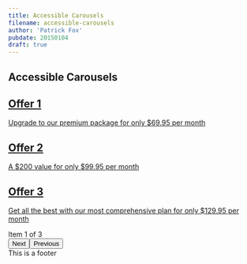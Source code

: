 ```yaml
---
title: Accessible Carousels
filename: accessible-carousels
author: 'Patrick Fox'
pubdate: 20150104
draft: true
---
```


<h2 data-page-title="Accessible Carousels">Accessible Carousels</h2>


<section class="carousel" role="group" aria-label="Offers" data-carousel="">
    <div class="carousel_container">
        <a href="#" aria-describedby="carousel_description">
            <h2>Offer 1</h2>
            <p>Upgrade to our premium package for only $69.95 per month</p>
        </a>
        <a href="#" aria-describedby="carousel_description">
            <h2>Offer 2</h2>
            <p>A $200 value for only $99.95 per month</p>
        </a>
        <a href="#" aria-describedby="carousel_description">
            <h2>Offer 3</h2>
            <p>Get all the best with our most comprehensive plan for only $129.95 per month</p>
        </a>
    </div>
    <span class="hidden" id="carousel_description">Item 1 of 3</span>
    <div class="arrows"><button type="button" data-type="next" aria-label="View next item">Next</button><button type="button" data-type="previous" aria-label="View previous item">Previous</button></div>
</section>

<footer role="presentation">This is a footer</footer>


